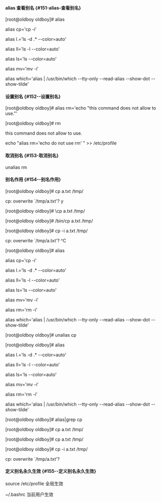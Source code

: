#### alias 查看别名 {#151-alias-查看别名}

\[root@oldboy oldboy\]\# alias

alias cp='cp -i'

alias l.='ls -d .\* --color=auto'

alias ll='ls -l --color=auto'

alias ls='ls --color=auto'

alias mv='mv -i'

alias which='alias \| /usr/bin/which --tty-only --read-alias --show-dot --show-tilde'

#### 设置别名 {#152--设置别名}

\[root@oldboy oldboy\]\# alias rm='echo "this command does not allow to use."'

\[root@oldboy oldboy\]\# rm

this command does not allow to use.

echo "alias rm='echo do not use rm' " &gt;&gt; /etc/profile

#### 取消别名 {#153-取消别名}

unalias rm

####  别名作用 {#154--别名作用}

\[root@oldboy oldboy\]\# cp a.txt /tmp/

cp: overwrite \`/tmp/a.txt'? y

\[root@oldboy oldboy\]\# \cp a.txt /tmp/

\[root@oldboy oldboy\]\# /bin/cp a.txt /tmp/

\[root@oldboy oldboy\]\# cp -i a.txt /tmp/

cp: overwrite \`/tmp/a.txt'? ^C

\[root@oldboy oldboy\]\# alias

alias cp='cp -i'

alias l.='ls -d .\* --color=auto'

alias ll='ls -l --color=auto'

alias ls='ls --color=auto'

alias mv='mv -i'

alias rm='rm -i'

alias which='alias \| /usr/bin/which --tty-only --read-alias --show-dot --show-tilde'

\[root@oldboy oldboy\]\# unalias cp

\[root@oldboy oldboy\]\# alias

alias l.='ls -d .\* --color=auto'

alias ll='ls -l --color=auto'

alias ls='ls --color=auto'

alias mv='mv -i'

alias rm='rm -i'

alias which='alias \| /usr/bin/which --tty-only --read-alias --show-dot --show-tilde'

\[root@oldboy oldboy\]\# alias\|grep cp

\[root@oldboy oldboy\]\# cp a.txt /tmp/

\[root@oldboy oldboy\]\# cp a.txt /tmp/

\[root@oldboy oldboy\]\# cp -i a.txt /tmp/

cp: overwrite \`/tmp/a.txt'?

#### 定义别名永久生效 {#155--定义别名永久生效}

source /etc/profile 全局生效

~/.bashrc 当前用户生效

